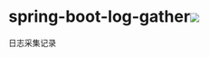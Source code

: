 # spring-boot-log-gather[![](https://jitpack.io/v/xuejike/spring-boot-log-gather.svg)](https://jitpack.io/#xuejike/spring-boot-log-gather)
日志采集记录

